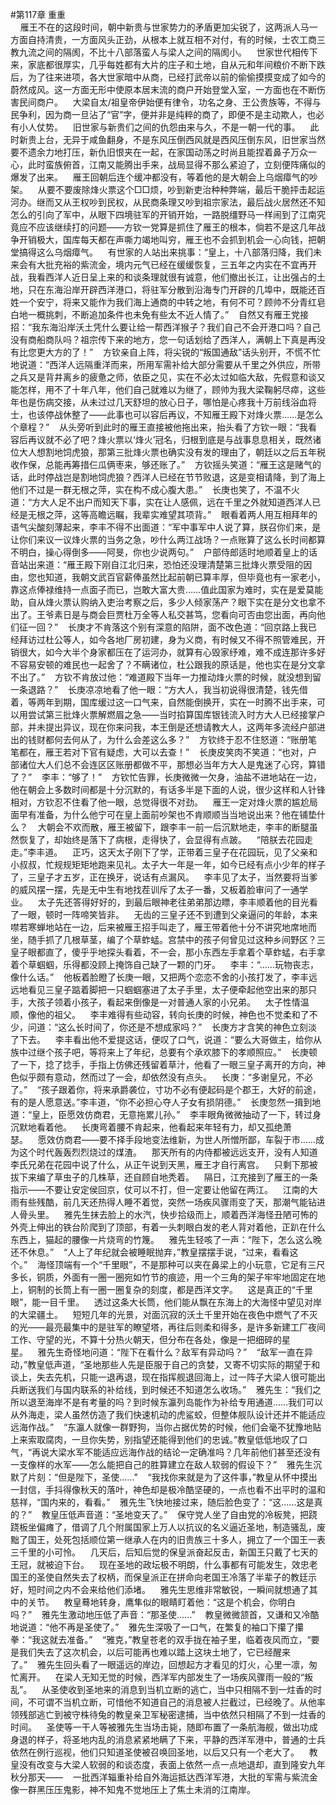 #第117章 重重<br />    雁王不在的这段时间，朝中新贵与世家势力的矛盾更加尖锐了，这两派人马一方面自持清贵，一方面风头正劲，从根本上就互相不对付，有的时候，士农工商三教九流之间的隔阂，不比十八部落蛮人与梁人之间的隔阂小。    世家世代相传下来，家底都很厚实，几乎每姓都有大片的庄子和土地，自从元和年间粮价不断下跌后，为了往来进项，各大世家暗中从商，已经打武帝以前的偷偷摸摸变成了如今的蔚然成风。这一方面无形中使原本居末流的商户开始登堂入室，一方面也在不断伤害民间商户。    大梁自太/祖皇帝伊始便有律令，功名之身、王公贵族等，不得与民争利，因为商一旦沾了“官”字，便并非是纯粹的商了，即便不是主动欺人，也必有小人仗势。    旧世家与新贵们之间的仇怨由来与久，不是一朝一代的事。    此时新贵上台，无异于咸鱼翻身，不是东风压倒西风就是西风压倒东风，旧世家当然要不遗余力地打压，新仇旧恨夹在一起，在家国动荡之时尚且能捏着鼻子万众一心，此时蛮族俯首，江南又能腾出手来，战局显得不那么紧迫了，立刻便阵痛似的爆发了出来。    雁王回朝后连个缓冲都没有，等着他的是大朝会上乌烟瘴气的吵架。    从要不要废除烽火票这个□□烦，吵到新吏治种种弊端，最后干脆抨击起运河办。继而又从王权吵到民权，从民商条理又吵到祖宗家法，最后战火居然还不知怎么的引向了军中，从眼下四境驻军的开销开始，一路脱缰野马一样闹到了江南究竟应不应该继续打的问题——方钦一党算是抓住了雁王的根本，倘若不是这几年战争开销极大，国库每天都在声嘶力竭地叫穷，雁王也不会抓到机会一心向钱，把朝堂搞得这么乌烟瘴气。    有世家的人站出来挑事：“皇上，十八部落归降，我们未来会有大批充裕的紫流金，境内元气已经在缓缓恢复，三五年之内实在不宜再开战，我看西洋人近日呈上来的和谈条理就很有诚意，他们撤出长江，让出强占的土地，只在东海沿岸开辟西洋港口，将驻军分散到沿海专门开辟的几埠中，既能还百姓一个安宁，将来又能作为我们海上通商的中转之地，有何不可？顾帅不分青红皂白地一概挑刺，不断追加条件也未免有些太不近人情了。”    自然又有雁王党接招：“我东海沿岸沃土凭什么要让给一帮西洋猴子？我们自己不会开港口吗？自己没有商船商队吗？祖宗传下来的地方，您一句话划给了西洋人，满朝上下真是再没有比您更大方的了！”    方钦亲自上阵，将尖锐的“叛国通敌”话头别开，不慌不忙地说道：“西洋人远隔重洋而来，所用军需补给大部分需要从千里之外供应，所带之兵又是背井离乡的疲惫之师，依臣之见，实在不必太过如临大敌，先假意和谈又能怎样，用不了十年八年，他们自己就难以为继了，顾帅为我大梁鞠躬尽瘁，这些年也是伤病交接，从未过过几天舒坦的放心日子，哪怕是心疼我十万前线浴血将士，也该停战休整了——此事也可以容后再议，不知雁王殿下对烽火票……是怎么个章程？”    从头旁听到此时的雁王直接被他拖出来，抬头看了方钦一眼：“我看容后再议就不必了吧？烽火票以‘烽火’冠名，归根到底是与战事息息相关，既然诸位大人想割地饲虎狼，那第三批烽火票也确实没有发的理由了，朝廷以之后五年税收作保，总能再筹措仨瓜俩枣来，够还账了。”    方钦摇头笑道：“雁王这是赌气的话，此时停战岂是割地饲虎狼？西洋人已经在节节败退，这是变相请降，到了海上他们不过是一群无根之萍，实在构不成心腹大患。”    长庚也笑了，不温不火道：“方大人足不出户而知天下事，实在让人感佩，远在千里之外就知道西洋人已经是无根之萍，这等高瞻远瞩，我辈实难望其项背。”    眼看着两人用互相拜年的语气尖酸刻薄起来，李丰不得不出面道：“军中事军中人说了算，朕召你们来，是让你们来议一议烽火票的当务之急，吵什么两江战场？一点账算了这么长时间都算不明白，操心得倒多——阿旻，你也少说两句。”    户部侍郎适时地顺着皇上的话音站出来道：“雁王殿下刚自江北归来，恐怕还没理清楚第三批烽火票受阻的因由，您也知道，我朝文武百官薪俸虽然比起前朝已算丰厚，但毕竟也有一家老小，靠这点俸禄维持一点面子而已，岂敢大富大贵……值此国家为难时，实在是爱莫能助，自从烽火票认购纳入吏治考察之后，多少人倾家荡产？眼下实在是分文也拿不出了。王爷素日是与商会巨贾杜万全等人私交甚笃，您看向可否由您出面，再向他们征一回？”    长庚才不肯落这个别有深意的陷阱，面不改色道：“回京路上我已经拜访过杜公等人，如今各地厂房初建，身为义商，有时候又不得不照管难民，开销很大，如今大半个身家都压在了运河办，就算有心毁家纾难，难不成连那许多好不容易安顿的难民也一起舍了？不瞒诸位，杜公跟我的原话是，他也实在是分文拿不出了。”    方钦不肯放过他：“难道殿下当年一力推动烽火票的时候，就没想到留一条退路？”    长庚凉凉地看了他一眼：“方大人，我当初说得很清楚，钱先借着，等两年到期，国库缓过这一口气来，自然能倒换开，实在一时腾不出手来，可以用尝试第三批烽火票解燃眉之急——当时掐算国库银钱流入时方大人已经接掌户部，并未提出异议，现在你来问我，本王倒是还想请教大人，这两年多流经户部进出的钱财都何去何从了，为什么会差这么多？”    方钦终于忍不住怒道：“账册笔笔都在，雁王若对下官有疑虑，大可以去查！”    长庚皮笑肉不笑道：“也对，户部诸位大人们总不会连区区账册都做不平，那想必当年方大人是鬼迷了心窍，算错了？”    李丰：“够了！”    方钦忙告罪，长庚微微一欠身，油盐不进地站在一边，他在朝会上多数时间都是十分沉默的，有话多半是下面的人说，很少这样和人针锋相对，方钦忍不住看了他一眼，总觉得很不对劲。    雁王一定对烽火票的尴尬局面早有准备，为什么他宁可在皇上面前吵架也不肯顺顺当当地说出来？他在铺垫什么？    大朝会不欢而散，雁王被留下，跟李丰一前一后沉默地走，李丰的断腿虽然恢复了，却始终是落下了病根，走得快了，会显得有点跛。    “陪朕去花园走走。”李丰道。    正巧，这天太子刚下了学，正带着三皇子在花园玩，见了父亲和小叔叔，忙规规矩矩地跑来见礼。太子大一年是一年，如今已经有点小少年的样子了，三皇子才五岁，正在换牙，说话有点漏风。    李丰见了太子，当然要将当爹的威风摆一摆，先是无中生有地找茬训斥了太子一番，又板着脸审问了一通学业。    太子先还答得好好的，到最后眼神老往弟弟那边瞟，李丰顺着他的目光看了一眼，顿时一阵啼笑皆非。    无齿的三皇子还不到遭到父亲逼问的年龄，本来噤若寒蝉地站在一边，后来被雁王招手叫走了，雁王带着他十分不讲究地席地而坐，随手抓了几根草茎，编了个草蚱蜢。宫禁中的孩子何曾见过这种乡间野区？三皇子眼都直了，傻乎乎地探头看着，不一会，那小东西左手拿着个草蚱蜢，右手拿着个草蝈蝈，乐得都没顾上掩饰自己缺了一颗的门牙。    李丰：“……玩物丧志，像什么话。”    他板着脸瞪了长庚一眼，又把两个恋恋不舍的小孩打发了，李丰远远地看见三皇子踮着脚把一只蝈蝈塞进了太子手里，太子便牵起他空出来的那只手，大孩子领着小孩子，看起来倒像是一对普通人家的小兄弟。    太子性情温顺，像他的祖父。    李丰难得有些动容，转向长庚的时候，神色也不觉柔和了不少，问道：“这么长时间了，你还是不想成家吗？”    长庚方才含笑的神色立刻淡了下去。    李丰看出他不爱提这话，便叹了口气，说道：“要么大哥做主，给你从族中过继个孩子吧，等将来上了年纪，总要有个承欢膝下的孝顺照应。”    长庚顿了一下，捻了捻手，手指上仿佛还残留着草汁，他看了一眼三皇子离开的方向，神色似乎颇有意动，然而过了一会，却依然没有点头。    长庚：“多谢皇兄，不必了。”    “孩子跟着你，将来承爵袭位，寸功不必有便起码是个郡王，大好的前途，有的是人愿意送。”李丰道，“你不必担心夺人子女有损阴德。”    长庚忽然一揖到地道：“皇上，臣愿效仿商君，无意拖累儿孙。”    李丰眼角微微抽动了一下，转过身沉默地看着他。    长庚弯着腰不肯起来，他看起来年轻有力，却又孤绝萧瑟。    愿效仿商君——要不择手段地变法维新，为世人所憎所鄙，车裂于市……成为这个时代轰轰烈烈烧过的煤渣。    那天所有的内侍都被远远支开，没有人知道李氏兄弟在花园中说了什么，从正午说到天黑，雁王才自行离宫。    只剩下那被拔下来编了草虫子的几株草，还自顾自地秃着。    隔日，江充接到了雁王的一条指示——不要让安定侯回京，仗可以不打，但一定要让他留在两江。    江南的大雨有些残酷，前几天还热得人睡不着觉，突然一场疾风骤雨变了天，那潮气能钻进人骨头里。    雅先生抹去脸上的水汽，快步拾级而上，顺着西洋海怪丑陋可怖的外壳上伸出的铁台阶爬到了顶部，有着一头刺眼白发的老人背对着他，正趴在什么东西上，猫起的腰像一片烧弯的竹篾。    雅先生轻咳了一声：“陛下，怎么这么晚还不休息。”    “人上了年纪就会被睡眠抛弃，”教皇摆摆手说，“过来，看看这个。”    海怪顶端有一个“千里眼”，不是那种可以夹在鼻梁上的小玩意，它足有三尺多长，铜质，外面有一圈一圈宛如竹节的痕迹，用一个三角的架子牢牢地固定在地上，铜制的长筒上有一圈一圈复杂的刻度，都是西洋文字。    这是真正的“千里眼”，能一目千里。    透过这条大长筒，他们能从飘在东海上的大海怪中望见对岸的大梁疆土。    短短几年的光景，对面沉寂的沃土千里开始在夜色中燃气了不灭的光——最亮最集中的是驻军的瞭望塔，再往后则柔和得多，是许多新建工厂夜间工作、守望的光，不算十分热火朝天，但分布在各处，像是一把细碎的星星。    雅先生奇怪地问道：“陛下在看什么？敌军有异动吗？”    “敌军一直在异动，”教皇低声道，“圣地那些人先是臣服于自己的贪婪，又寄不切实际的期望于和谈上，失去先机，只能一退再退，现在指挥舰退回海上，过一阵子大梁人很可能出兵断送我们与国内联系的补给线，到时候还不知道怎么收场。”    雅先生：“我们之所以退至海岸不是有考量的吗？到时候东瀛列岛能作为补给专用通道……我们可以从外海走，梁人虽然仿造了我们快速机动的虎鲨蛟，但整体舰队设计还并不能适应远海作战。”    “东瀛人就像一群野狗，当你占据优势的时候，他们会毫不犹豫地贴上来索取腐肉，一旦你失势，别指望还能得到他们的忠诚。”教皇低低地叹了口气，“再说大梁水军不能适应远海作战的结论一定确准吗？几年前他们甚至还没有一支像样的水军——怎么能把自己的胜算建立在敌人软弱的假设下？”    雅先生沉默了片刻：“但是陛下，圣使……”    “我找你来就是为了这件事，”教皇从怀中摸出一封信，手抖得像秋天的落叶，神色却是极冷酷坚硬的，一点也看不出平时的温和慈祥，“国内来的，看看。”    雅先生飞快地接过来，随后脸色变了：“这……这是真的？”    教皇压低声音道：“圣地变天了。”    保守党人坐了自由党的冷板凳，把跷跷板坐偏瘫了，借调了几个附属国家上万人以抗议的名义逼近圣地，制造骚乱，废黜了国王，处死包括顺位第一继承人在内的旧贵族三十多人，拥立了一个国王一表三千里的小可怜。    几天后，后知后觉的保皇派奋起反击，新国王只戴了七天的王冠，就被迫下台。    现在圣地的政坛极不明朗，什么事都有可能发生，效忠老国王的圣使自然失去了权柄，而保皇派正在拼命向老国王冷落了半辈子的教廷示好，短时间之内不会来给他们添堵。    雅先生思维非常敏锐，一瞬间就想通了其中的关节。    教皇蓦地转身，鹰隼似的眼睛盯着他：“这是个机会，你明白吗？”    雅先生激动地压低了声音：“那圣使……”    教皇微微颔首，又谦和又冷酷地说道：“他不再是圣使了。”    雅先生深吸了一口气，在繁复的袖口下攥了攥拳：“我这就去准备。”    “雅克，”教皇苍老的双手拢在袖子里，临着夜风而立，“要是我们失去了这次机会，以后可能再也难以踏上这块土地了，它已经醒来了。”    雅先生回头看了一眼遥远的岸边，回想起方才看见的灯火，心里一凛，匆忙离开。    在梁人无知无觉的时候，西洋军内部发生了一场疾风骤雨一般的“叛乱”。    从圣使收到圣地来的消息到当机立断的逃亡，当中只相隔不到一炷香的时间，不可谓不当机立断，可惜他不知道自己的消息被人拦截过，已经晚了。从他率领残部逃亡到被守株待兔的教皇亲卫军秘密逮捕，当中依然只相隔了不到一炷香的时间。    圣使等一干人等被雅先生当场击毙，随即布置了一条航海舰，做出功成身退的样子，将圣地内乱的消息紧紧地瞒了下来，平静的西洋军港中，普通的士兵依然在例行巡视，他们只知道圣使被召唤回圣地，以后又只有一个老大了。    教皇没有改变与大梁人软弱的和谈态度，表面上依然一点一点地退却，直到隆安九年秋分那天——    一批西洋辎重补给自外海运抵达西洋军港，大批的军需与紫流金像一群黑压压鬼影，神不知鬼不觉地压上了焦土未消的江南岸。